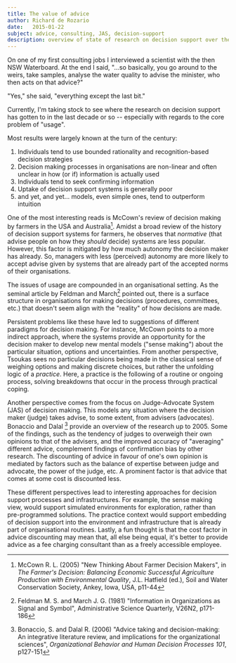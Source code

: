 ```yaml
---
title: The value of advice
author:	Richard de Rozario
date:	2015-01-22
subject: advice, consulting, JAS, decision-support
description: overview of state of research on decision support over the last decade
---
```


On one of my first consulting jobs I interviewed a scientist with the then NSW Waterboard. At the end I said, "...so basically, you go around to the weirs, take samples, analyse the water quality to advise the minister, who then acts on that advice?"

"Yes," she said, "everything except the last bit."

Currently, I'm taking stock to see where the research on decision support has gotten to in the last decade or so -- especially with regards to the core problem of "usage".

Most results were largely known at the turn of the century:

1. Individuals tend to use bounded rationality and recognition-based decision strategies
2. Decision making processes in organisations are non-linear and often unclear in how (or if) information is actually used
3. Individuals tend to seek confirming information
4. Uptake of decision support systems is generally poor
5. and yet, and yet... models, even simple ones, tend to outperform intuition

One of the most interesting reads is McCown's review of decision making by farmers in the USA and Australia[^1].  Amidst a broad review of the history of decision support systems for farmers, he observes that *normative* (that advise people on how they *should* decide) systems are less popular. However,  this factor is mitigated by how much autonomy the decision maker has already.  So, managers with less (perceived) autonomy are more likely to accept advise given by systems that are already part of the accepted norms of their organisations.  

The issues of usage are compounded in an organisational setting.  As the seminal article by Feldman and March[^2] pointed out, there is a surface structure in organisations for making decisions (procedures, committees, etc.) that doesn't seem align with the "reality" of how decisions are made.

Persistent problems like these have led to suggestions of different paradigms for decision making. For instance, McCown points to a more indirect approach, where the systems provide an opportunity for the decision maker to develop new mental models ("sense making") about the particular situation, options and uncertainties.  From another perspective, Tsoukas sees no particular decisions being made in the classical sense of weighing options and making discrete choices, but rather the unfolding logic of a *practice*.  Here, a practice is the following of a routine or ongoing process, solving breakdowns that occur in the process through practical coping. 

Another perspective comes from the focus on Judge-Advocate System (JAS) of decision making.  This models any situation where the decision maker (judge) takes advise, to some extent, from advisers (advocates).  Bonaccio and Dalal [^4] provide an overview of the research up to 2005.  Some of the findings, such as the tendency of judges to overweigh their own opinions to that of the advisers, and the improved accuracy of "averaging" different advice, complement findings of confirmation bias by other research. The discounting of advice in favour of one's own opinion is mediated by factors such as the balance of expertise between judge and advocate, the power of the judge, etc. A prominent factor is that advice that comes at some cost is discounted less.

These different perspectives lead to interesting approaches for decision support processes and infrastructures.  For example, the sense making view, would support simulated environments for exploration, rather than pre-programmed solutions.  The practice context would support embedding of decision support into the environment and infrastructure that is already part of organisational routines. Lastly, a fun thought is that the cost factor in advice discounting may mean that, all else being equal, it's better to provide advice as a fee charging consultant than as a freely accessible employee.



[^1]: McCown R. L. (2005) "New Thinking About Farmer Decision Makers", in *The Farmer's Decision: Balancing Economic Successful Agriculture Production with Environmental Quality*, J.L. Hatfield (ed.), Soil and Water Conservation Society, Ankey, Iowa, USA, p11-44

[^2]: Feldman M. S. and March J. G. (1981) "Information in Organizations as Signal and Symbol", Administrative Science Quarterly, V26N2, p171-186

[^3]: Tsoukas, H. (2010) "Strategic Decision Making and Knowledge: a Heideggerian Approach", in *Handbook of Decision Making*, P.C. Nutt & D.C. Wilson (ed.), p379-402

[^4]: Bonaccio, S. and Dalal R. (2006) "Advice taking and decision-making: An integrative literature review, and implications for the organizational sciences", *Organizational Behavior and Human Decision Processes 101*, p127-151